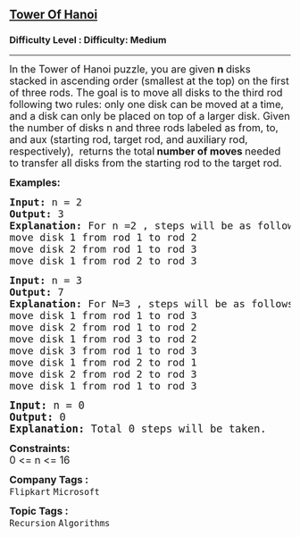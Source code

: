 <h2><a href="https://www.geeksforgeeks.org/problems/tower-of-hanoi-1587115621/1?page=1&difficulty=Medium&status=unsolved,attempted&sprint=ca8ae412173dbd8346c26a0295d098fd&sortBy=accuracy">Tower Of Hanoi</a></h2><h3>Difficulty Level : Difficulty: Medium</h3><hr><div class="problems_problem_content__Xm_eO"><p><span style="font-size: 18px;">In the Tower of Hanoi puzzle, you are given<strong> n </strong>disks stacked in ascending order (smallest at the top) on the first of three rods. The goal is to move all disks to the third rod following two rules: only one disk can be moved at a time, and a disk can only be placed on top of a larger disk. Given the number of disks n and three rods labeled as from, to, and aux (starting rod, target rod, and auxiliary rod, respectively),&nbsp; returns the total<strong> number of moves </strong>needed to transfer all disks from the starting rod to the target rod.</span></p>
<p><span style="font-size: 18px;"><strong>Examples:</strong></span></p>
<pre><span style="font-size: 18px;"><strong>Input: </strong>n = 2
<strong>Output: </strong>3<strong>
Explanation: </strong>For n =2 , steps will be as follows in the example and total 3 steps will be taken.<br></span><span style="font-size: 18px;">move disk 1 from rod 1 to rod 2<br></span><span style="font-size: 18px;">move disk 2 from rod 1 to rod 3<br>move disk 1 from rod 2 to rod 3<br></span></pre>
<pre><span style="font-size: 18px;"><strong>Input: </strong>n = 3
<strong>Output: </strong>7<strong>
Explanation: </strong>For N=3 , steps will be as follows in the example and total 7 steps will be taken.<br>move disk 1 from rod 1 to rod 3<br>move disk 2 from rod 1 to rod 2<br>move disk 1 from rod 3 to rod 2<br>move disk 3 from rod 1 to rod 3<br>move disk 1 from rod 2 to rod 1<br>move disk 2 from rod 2 to rod 3<br>move disk 1 from rod 1 to rod 3<br></span></pre>
<pre><span style="font-size: 14pt;"><strong>Input: </strong>n = 0
<strong>Output: </strong>0<strong>
Explanation: </strong>Total 0 steps will be taken.</span></pre>
<p><strong><span style="font-size: 18px;">Constraints:</span></strong><br><span style="font-size: 18px;">0 &lt;= n &lt;= 16</span></p></div><p><span style=font-size:18px><strong>Company Tags : </strong><br><code>Flipkart</code>&nbsp;<code>Microsoft</code>&nbsp;<br><p><span style=font-size:18px><strong>Topic Tags : </strong><br><code>Recursion</code>&nbsp;<code>Algorithms</code>&nbsp;
